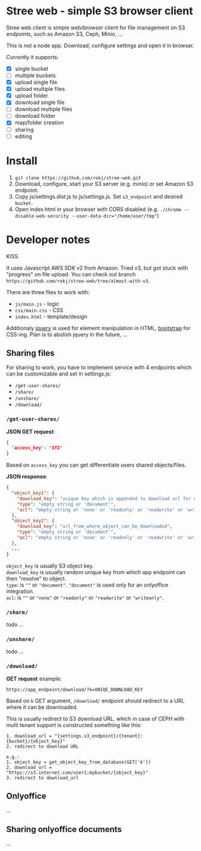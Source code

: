 # Stree web - simple S3 browser client
Stree web client is simple web/browser client for file management on S3 endpoints, such as Amazon S3, Ceph, Minio, ...  

This is not a node app. Download, configure settings and open it in browser.

Currently it supports:
- [x] single bucket
- [ ] multiple buckets
- [x] upload single file
- [x] upload multiple files
- [x] upload folder
- [x] download single file
- [ ] download multiple files
- [ ] download folder
- [x] map/folder creation
- [ ] sharing
- [ ] editing

# Install
1. `git clone https://github.com/rokj/stree-web.git`
2. Download, configure, start your S3 server (e.g. minio) or set Amazon S3 endpoint.
3. Copy js/settings.dist.js to js/settings.js. Set `s3_endpoint` and desired `bucket`.
4. Open index.html in your browser with CORS disabled (e.g. `./chrome --disable-web-security --user-data-dir="/home/user/tmp"`)

# Developer notes
KISS. 
  
It uses Javascript AWS SDK v2 from Amazon. Tried v3, but got stuck with "progress" on file upload. You can check out branch `https://github.com/rokj/stree-web/tree/almost-with-v3`.

There are three files to work with:
- `js/main.js` - logic
- `css/main.css` - CSS
- `index.html` - template/design

Additionaly [jquery](https://jquery.com/) is used for element manipulation in HTML, [bootstrap](https://getbootstrap.com/) for CSS-ing. Plan is to abolish jquery in the future, ...

## Sharing files

For sharing to work, you have to implement service with 4 endpoints which can be customizable and set in settings.js:
- `/get-user-shares/`
- `/share/`
- `/unshare/`
- `/download/`

### `/get-user-shares/` 

**JSON GET request**:
```json
{
  'access_key': 'XYZ'
}
```

Based on `access_key` you can get differentiate users shared objects/files.

**JSON response**:
```json
{
  "object_key1": {
    "download_key": "unique key which is appended to download url for download operation",
    "type": "empty string or 'document'", 
    "acl": "empty string or 'none' or 'readonly' or 'readwrite' or 'writeonly'"
  },
  "object_key2": {
    "download_key": "url_from_where_object_can_be_downloaded",
    "type": "empty string or 'document'", 
    "acl": "empty string or 'none' or 'readonly' or 'readwrite' or 'writeonly'"
  },
  ...
}
```

`object_key` is usually S3 object key.  
`download_key` is usually random unique key from which app endpoint can then "resolve" to object.   
`type`: is `""` or `"document"`. `"document"` is used only for an onlyoffice integration.  
`acl`: is `""` or `"none"` or `"readonly"` or `"readwrite"` or `"writeonly"`.

### `/share/`

todo ...

### `/unshare/`

todo ...

### `/download/`
**GET request** example:
```
https://app_endpoint/download/?k=UNIQE_DOWNLOAD_KEY
```

Based on `k` GET argument, `/download/` endpoint should redirect to a URL where it can be downloaded.

This is usually redirect to S3 download URL, which in case of CEPH with multi tenant support is constructed something like this:
```
1. download_url = "{settings.s3_endpoint}/{tenant}:{bucket}/{object_key}"
2. redirect to download URL
 
e.g.:
1. object_key = get_object_key_from_database(GET['k'])
2. download_url = "https://s3.internet.com/user1:mybucket/{object_key}"
3. redirect to download_url
```

## Onlyoffice

...
## Sharing onlyoffice documents

...
